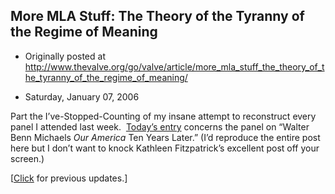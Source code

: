 ## More MLA Stuff: The Theory of the Tyranny of the Regime of Meaning

 * Originally posted at http://www.thevalve.org/go/valve/article/more_mla_stuff_the_theory_of_the_tyranny_of_the_regime_of_meaning/

* Saturday, January 07, 2006 

Part the I’ve-Stopped-Counting of my insane attempt to reconstruct every panel I attended last week.  [Today’s entry](http://acephalous.typepad.com/acephalous/2006/01/the_theory_of_t.html) concerns the panel on “Walter Benn Michaels _Our America_ Ten Years Later.”  (I’d reproduce the entire post here but I don’t want to knock Kathleen Fitzpatrick’s excellent post off your screen.)  

\[[Click](http://www.thevalve.org/go/valve/article/blogging_the_mla/) for previous updates.\]

